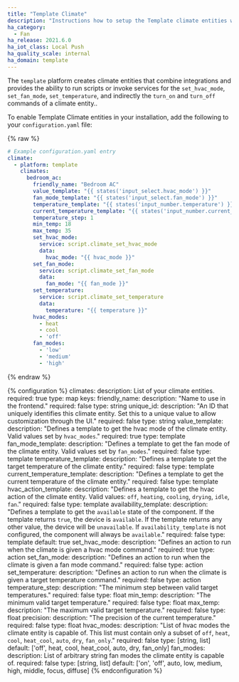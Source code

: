 ```yaml
---
title: "Template Climate"
description: "Instructions how to setup the Template climate entities within Home Assistant."
ha_category:
  - Fan
ha_release: 2021.6.0
ha_iot_class: Local Push
ha_quality_scale: internal
ha_domain: template
---
```


The `template` platform creates climate entities that combine integrations and provides the
ability to run scripts or invoke services for the `set_hvac_mode`, `set_fan_mode`, `set_temperature`,
and indirectly the `turn_on` and `turn_off` commands of a climate entity..

To enable Template Climate entities in your installation, add the following to your
`configuration.yaml` file:

{% raw %}

```yaml
# Example configuration.yaml entry
climate:
  - platform: template
    climates:
      bedroom_ac:
        friendly_name: "Bedroom AC"
        value_template: "{{ states('input_select.hvac_mode') }}"
        fan_mode_template: "{{ states('input_select.fan_mode') }}"
        temperature_template: "{{ states('input_number.temperature') }}"
        current_temperature_template: "{{ states('input_number.current_temperature') }}"
        temperature_step: 1
        min_temp: 18
        max_temp: 35
        set_hvac_mode:
          service: script.climate_set_hvac_mode
          data:
            hvac_mode: "{{ hvac_mode }}"
        set_fan_mode:
          service: script.climate_set_fan_mode
          data:
            fan_mode: "{{ fan_mode }}"
        set_temperature:
          service: script.climate_set_temperature
          data:
            temperature: "{{ temperature }}"
        hvac_modes:
          - heat
          - cool
          - 'off'
        fan_modes:
          - 'low'
          - 'medium'
          - 'high'
```

{% endraw %}

{% configuration %}
  climates:
    description: List of your climate entities.
    required: true
    type: map
    keys:
      friendly_name:
        description: "Name to use in the frontend."
        required: false
        type: string
      unique_id:
        description: "An ID that uniquely identifies this climate entity. Set this to a unique value to allow customization through the UI."
        required: false
        type: string
      value_template:
        description: "Defines a template to get the hvac mode of the climate entity. Valid values set by `hvac_modes`."
        required: true
        type: template
      fan_mode_template:
        description: "Defines a template to get the fan mode of the climate entity. Valid values set by `fan_modes`."
        required: false
        type: template
      temperature_template:
        description: "Defines a template to get the target temperature of the climate entity."
        required: false
        type: template
      current_temperature_template:
        description: "Defines a template to get the current temperature of the climate entity."
        required: false
        type: template
      hvac_action_template:
        description: "Defines a template to get the hvac action of the climate entity. Valid values: `off`, `heating`, `cooling`, `drying`, `idle`, `fan`."
        required: false
        type: template
      availability_template:
        description: "Defines a template to get the `available` state of the component. If the template returns `true`, the device is `available`. If the template returns any other value, the device will be `unavailable`. If `availability_template` is not configured, the component will always be `available`."
        required: false
        type: template
        default: true
      set_hvac_mode:
        description: "Defines an action to run when the climate is given a hvac mode command."
        required: true
        type: action
      set_fan_mode:
        description: "Defines an action to run when the climate is given a fan mode command."
        required: false
        type: action
      set_temperature:
        description: "Defines an action to run when the climate is given a target temperature command."
        required: false
        type: action
      temperature_step:
        description: "The minimum step between valid target temperatures."
        required: false
        type: float
      min_temp:
        description: "The minimum valid target temperature."
        required: false
        type: float
      max_temp:
        description: "The maximum valid target temperature."
        required: false
        type: float
      precision:
        description: "The precision of the current temperature."
        required: false
        type: float
      hvac_modes:
        description: "List of hvac modes the climate entity is capable of. This list must contain only a subset of `off`, `heat`, `cool`, `heat_cool`, `auto`, `dry`, `fan_only`."
        required: false
        type: [string, list]
        default: ['off', heat, cool, heat_cool, auto, dry, fan_only]
      fan_modes:
        description: List of arbitrary string fan modes the climate entity is capable of.
        required: false
        type: [string, list]
        default: ['on', 'off', auto, low, medium, high, middle, focus, diffuse]
{% endconfiguration %}
